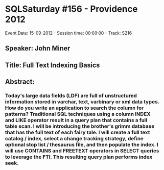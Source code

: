 # SQLSaturday #156 - Providence 2012
Event Date: 15-09-2012 - Session time: 00:00:00 - Track: S216
## Speaker: John Miner
## Title: Full Text Indexing Basics
## Abstract:
### Today's large data fields (LDF) are full of unstructured information stored in varchar, text, varbinary or xml data types.  How do you write an application to search the column for patterns?  Traditional SQL techniques using a column INDEX and LIKE operator result in a query plan that contains a full table scan.  I will be introducing the brother's grimm database that has the full text of each fairy tale.  I will create a full text catalog / index, select a change tracking strategy, define optional stop list / thesaurus file, and then populate the index.  I will use CONTAINS and FREETEXT operators in SELECT queries to leverage the FTI.  This resulting query plan performs index seek. 
